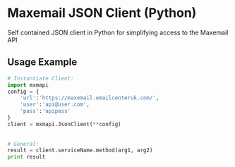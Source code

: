 Maxemail JSON Client (Python)
=============================

Self contained JSON client in Python for simplifying access to the Maxemail API

Usage Example
-------------
```python
# Instantiate Client:
import mxmapi
config = {
    'url':'https://maxemail.emailcenteruk.com/',
    'user':'api@user.com',
    'pass':'apipass'
}
client = mxmapi.JsonClient(**config)
 
 
# General:
result = client.serviceName.method(arg1, arg2)
print result
```
